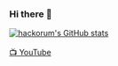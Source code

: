 ### Hi there 👋

[![hackorum's GitHub stats](https://github-readme-stats.vercel.app/api?username=nucliweb&show_icons=true&theme=tokyonight)](https://github.com/anuraghazra/github-readme-stats)
<br>
<br>
[📺 YouTube](https://www.youtube.com/c/JoanLeon)
